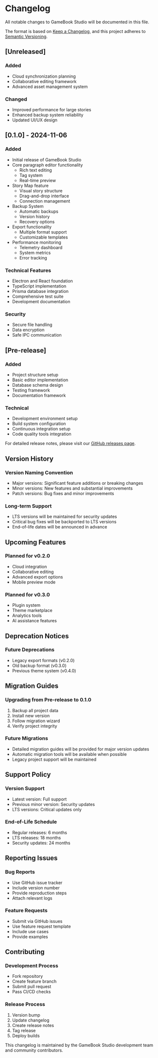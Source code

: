 # Changelog

All notable changes to GameBook Studio will be documented in this file.

The format is based on [Keep a Changelog](https://keepachangelog.com/en/1.0.0/),
and this project adheres to [Semantic Versioning](https://semver.org/spec/v2.0.0.html).

## [Unreleased]

### Added
- Cloud synchronization planning
- Collaborative editing framework
- Advanced asset management system

### Changed
- Improved performance for large stories
- Enhanced backup system reliability
- Updated UI/UX design

## [0.1.0] - 2024-11-06

### Added
- Initial release of GameBook Studio
- Core paragraph editor functionality
  - Rich text editing
  - Tag system
  - Real-time preview
- Story Map feature
  - Visual story structure
  - Drag-and-drop interface
  - Connection management
- Backup System
  - Automatic backups
  - Version history
  - Recovery options
- Export functionality
  - Multiple format support
  - Customizable templates
- Performance monitoring
  - Telemetry dashboard
  - System metrics
  - Error tracking

### Technical Features
- Electron and React foundation
- TypeScript implementation
- Prisma database integration
- Comprehensive test suite
- Development documentation

### Security
- Secure file handling
- Data encryption
- Safe IPC communication

## [Pre-release]

### Added
- Project structure setup
- Basic editor implementation
- Database schema design
- Testing framework
- Documentation framework

### Technical
- Development environment setup
- Build system configuration
- Continuous integration setup
- Code quality tools integration

For detailed release notes, please visit our [GitHub releases page](https://github.com/rouges78/GameBook-Studio/releases).

## Version History

### Version Naming Convention
- Major versions: Significant feature additions or breaking changes
- Minor versions: New features and substantial improvements
- Patch versions: Bug fixes and minor improvements

### Long-term Support
- LTS versions will be maintained for security updates
- Critical bug fixes will be backported to LTS versions
- End-of-life dates will be announced in advance

## Upcoming Features

### Planned for v0.2.0
- Cloud integration
- Collaborative editing
- Advanced export options
- Mobile preview mode

### Planned for v0.3.0
- Plugin system
- Theme marketplace
- Analytics tools
- AI assistance features

## Deprecation Notices

### Future Deprecations
- Legacy export formats (v0.2.0)
- Old backup format (v0.3.0)
- Previous theme system (v0.4.0)

## Migration Guides

### Upgrading from Pre-release to 0.1.0
1. Backup all project data
2. Install new version
3. Follow migration wizard
4. Verify project integrity

### Future Migrations
- Detailed migration guides will be provided for major version updates
- Automatic migration tools will be available when possible
- Legacy project support will be maintained

## Support Policy

### Version Support
- Latest version: Full support
- Previous minor version: Security updates
- LTS versions: Critical updates only

### End-of-Life Schedule
- Regular releases: 6 months
- LTS releases: 18 months
- Security updates: 24 months

## Reporting Issues

### Bug Reports
- Use GitHub issue tracker
- Include version number
- Provide reproduction steps
- Attach relevant logs

### Feature Requests
- Submit via GitHub issues
- Use feature request template
- Include use cases
- Provide examples

## Contributing

### Development Process
- Fork repository
- Create feature branch
- Submit pull request
- Pass CI/CD checks

### Release Process
1. Version bump
2. Update changelog
3. Create release notes
4. Tag release
5. Deploy builds

This changelog is maintained by the GameBook Studio development team and community contributors.
